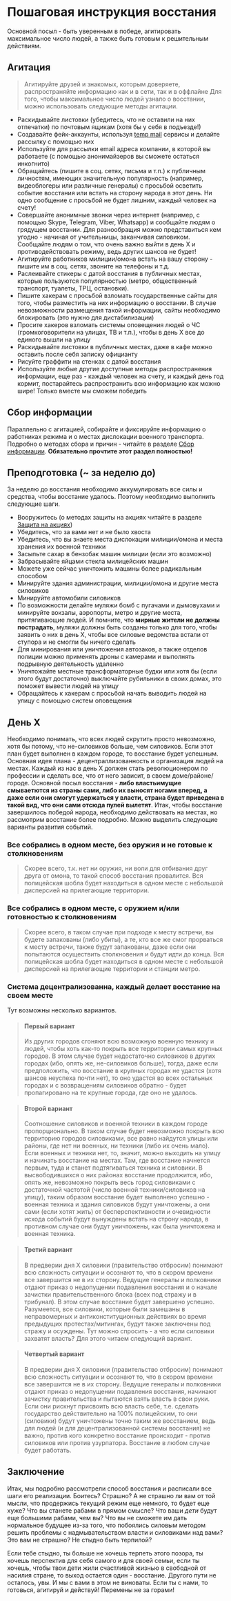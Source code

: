 # Пошаговая инструкция восстания
Основной посыл - быть уверенным в победе, агитировать максимальное число людей, а также быть готовым к решительным действиям.

## Агитация
> Агитируйте друзей и знакомых, которым доверяете, распространяйте информацию как и в сети, так и в оффлайне
Для того, чтобы максимальное число людей узнало о восстании, можно использовать следующие методы агитации.
* Раскидывайте листовки (убедитесь, что не оставили на них отпечатки) по почтовым ящикам (хотя бы у себя в подъезде!)
* Создавайте фейк-аккаунты, используя [temp mail](https://temp-mail.org) сервисы и делайте рассылку с помощью них
* Используйте для рассылки email адреса компании, в которой вы работаете (с помощью анонимайзеров вы сможете остаться инкогнито)
* Обращайтесь (пишите в соц. сетях, письма и т.п.) к публичным личностям, имеющих значительную популярность (например, видеоблогеры или различные генералы) с просьбой осветить событие восстания или встать на сторону народа в этот день. Ни одно сообщение с просьбой не будет лишним, каждый человек на счету!
* Совершайте анонимные звонки через интернет (например, с помощью Skype, Telegram, Viber, Whatsapp) и сообщайте людям о грядущем восстании. Для разнообращия можно представиться кем угодно - начиная от учительницы, заканчивая силовиком. Сообщайте людям о том, что очень важно выйти в день X и противодействовать режиму, ведь других шансов не будет!
* Агитируйте работников милиции/омона встать на вашу сторону - пишите им в соц. сетях, звоните на телефоны и т.д.
* Раслеивайте стикеры с датой восстания в публичных местах, которые пользуются популярностью (метро, общественный транспорт, туалеты, ТРЦ, остановки).
* Пишите хакерам с просьбой взломать государственные сайты для того, чтобы разместить на них информацию о восстании. В случае невозможности размещения такой информации, сайты необходимо блокировать (это нужно для дистабилизации)
* Просите хакеров взломать системы оповещения людей о ЧС (громкоговорители на улицах, ТВ и т.п.), чтобы в день X все до единого вышли на улицу
* Раскидывайте листовки в публичных местах, даже в кафе можно оставить после себя записку официанту
* Рисуйте граффити на стенках с датой восстания
* Используйте любые другие доступные методы распространения информации, еще раз - каждый человек на счету, и каждый день год кормит, постарайтесь распространить всю информацию как можно шире! Только вместе мы сможем победить

## Сбор информации
Параллельно с агитацией, собирайте и фиксируйте информацию о работниках режима и о местах дислокации военного транспорта. Подробно о методах сбора и причин - читайте в разделе [Сбор информации](https://coderevolutionary.github.io/). **Обязательно прочтите этот раздел полностью!**

## Преподготовка (~ за неделю до)
За неделю до восстания необходимо аккумулировать все силы и средства, чтобы восстание удалось.
Поэтому необходимо выполнить следующие шаги.
* Вооружитесь (о методах защиты на акциях читайте в разделе [Защита на акциях](https://coderevolutionary.github.io/protection-street))
* Убедитесь, что за вами нет и не было хвоста
* Убедитесь, что вы знаете места дислокации милиции/омона и места хранения их военной техники 
* Засыпьте сахар в бензобак машин милиции (если это возможно)
* Забрасывайте яйцами стекла милицейских машин
* Можете уже сейчас уничтожить машины более радикальным способом
* Минируйте здания администрации, милиции/омона и другие места силовиков
* Минируйте автомобили силовиков
* По возможности делайте муляжи бомб с пугачами и дымовухами и минируйте вокзалы, аэропорты, метро и другие места, притягивающие людей. И помните, что **мирные жители не должны пострадать**, муляжи должны быть созданы только для того, чтобы заявить о них в день X, чтобы все силовые ведомства встали от ступора и не смогли бы ничего сделать
* Для минирования или уничтожения автозаков, а также отделов полиции можно применять дроны с камерами и выполнять подрывную деятельность удаленно
* Уничтожайте местные трансформаторные будки или хотя бы (если этого будут достаточно) выключайте рубильники в своих домах, это поможет вывести людей на улицу 
* Обращайтесь к хакерам с просьбой начать выводить людей на улицу с помощью систем оповещения

## День X
Необходимо понимать, что всех людей скрутить просто невозможно, хотя бы потому, что не-силовиков больше, чем силовиков. Если этот план будет выполнен в каждом городе, то восстание будет успешным.
Основная идея плана - децентраллизованность и организация людей на местах. Каждый из нас в день X должен стать революционером по профессии и сделать все, что от него зависит, в своем доме/районе/городе. Основной посыл восстания - **либо властьимущие смываетются из страны сами, либо их выносят ногами вперед, а даже если они смогут удержаться у власти, страна будет приведена в такой вид, что они сами отсюда пулей вылетят**.
Итак, чтобы восстание завершилось победой народа, необходимо действовать на местах, но рассмотрим восстание более подробно. Можно выделить следующие варианты развития событий.
### Все собрались в одном месте, без оружия и не готовые к столкновениям
> Скорее всего, т.к. нет ни оружия, ни воли для отбивания друг друга от омона, то такой способ восстания провалится.
> Вся полицейская шобла будет находиться в одном месте с небольшой дисперсией на прилегающие территории.
### Все собрались в одном месте, с оружием и/или готовностью к столкновениям
> Скорее всего, в таком случае при подходе к месту встречи, вы будете запакованы (либо убиты), а те, кто все же смог прорваться к месту встречи, также будут запакованы, даже если они попытаются осуществить столкновения и будут идти до конца.
> Вся полицейская шобла будет находиться в одном месте с небольшой дисперсией на прилегающие территории и станции метро.
### Система децентрализованна, каждый делает восстание на своем месте
Тут возможны несколько вариантов.
> #### Первый вариант
> Из других городов сгоняют всю возможную военную технику и людей, чтобы хоть как-то покрыть все территории самых крупных городов. В этом случае будет недостаточно силовиков в других городах (ибо, опять же, не-силовиков больше), тогда, даже если предположить, что восстание в крупных городах не удастся (хотя шансов неуспеха почти нет), то оно удастся во всех остальных городах и с возвращениям силовиков обратно - будет пропагировано на те крупные города, где оно не удалось.

> #### Второй вариант
> Соотношение силовиков и военной техники в каждом городе пропорционально. В таком случае будет невозможно покрыть всю территорию городов силовиками, все равно найдутся улицы или районы, где нет ни военных, ни техники (либо их очень мало). Если военных и техники нет, то, значит, можно выходить на улицу и начинать восстание на местах. Там, где восстание начнется первым, туда и станет подтягиваться техника и силовики. В высвободившихся о них районах восстание продолжится, ибо, опять же, невозможно покрыть весь город силовиками с достаточной частотой (число военной техники/силовиков на улицу), таким образом восстание будет выполнено успешно - военная техника и здания силовиков будут уничтожены, а они сами (если хотят жить) от бесперспективности и очевидности исхода событий будут вынуждены встать на строну народа, в противном случае они будут уничтожены, как была уничтожена и военная техника.

> #### Третий вариант
> В предверии дня X силовики (правительство отбросим) понимают всю сложность ситуации и осознают то, что в скором времени все завершится не в их сторону. Ведущие генералы и полковники отдают приказ о недопущении подавления восстания и о начале зачистки правительственного блока (всех под стражу и в трибунал). В этом случае восстание будет завершено успешно. Разумеется, все силовики, которые были замешаны в неправомерных и антиконституционных действиях во время предыдущих протестах/митингах, будут также заключены под стражу и осуждены. Тут можно спросить - а что если силовики захватят власть? Для этого читаем следующий вариант.

> #### Четвертый вариант
> В предверии дня X силовики (правительство отбросим) понимают всю сложность ситуации и осознают то, что в скором времени все завершится не в их сторону. Ведущие генералы и полковники отдают приказ о недопущении подавления восстания, начинают зачистку правительства и пытаются взять власть в свои руки. Если они рискнут присвоить всю власть себе, т.е. сделать государство действительно на 100% полицейским, то они (силовики) будут уничтожены точно таким же восстанием, ведь для людей (и для децентрализованной системы восстания) не важно, против кого конкретно восстание происходит - против силовиков или против узурпатора. Восстание в любом случае будет работать.

## Заключение
Итак, мы подробно рассмотрели способ восстания и расписали все шаги его реализации. Боитесь? Страшно? А не страшно ли вам от той мысли, что продержись текущий режим еще немного, то будет еще хуже? Что вы станете рабами в прямом смысле? Что ваши *дети* будут еще большими рабами, чем вы? Что вы не сможете им дать нормальное будущее из-за того, что побоялись силовым методом решить проблемы с надмывательством власти и силовиками над вами? Это вам не страшно? Не стыдно быть терпилой?

Если тебе стыдно, ты больше не хочешь терпеть этого позора, ты хочешь перспектив для себя самого и для своей семьи, если ты хочешь, чтобы твои дети жили счастливой жизнью в свободной от насилия стране, то выход остается один - восстание. Другого пути не осталось, увы. И мы с вами в этом не виноваты. Если ты с нами, то готовься, агитируй и действуй! Перемены не за горами!
